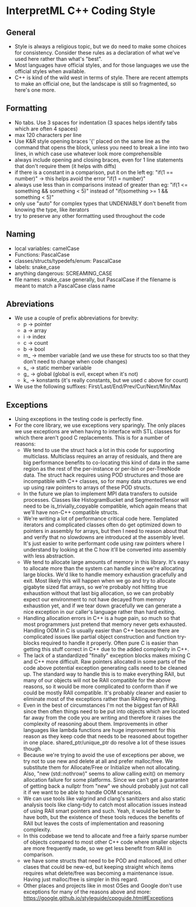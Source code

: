 # InterpretML C++ Coding Style

## General

- Style is always a religious topic, but we do need to make some choices for consistency. Consider these rules
  as a declaration of what we've used here rather than what's "best".
- Most languages have official styles, and for those languages we use the official styles when available.
- C++ is kind of the wild west in terms of style. There are recent attempts to make an official one, but the 
  landscape is still so fragmented, so here's one more.

## Formatting

- No tabs. Use 3 spaces for indentation (3 spaces helps identify tabs which are often 4 spaces)
- max 120 characters per line
- Use K&R style opening braces '{' placed on the same line as the command that opens the block, unless you need to 
  break a line into two lines, in which case use whatever look more comprehensible
- always include opening and closing braces, even for 1 line statements that don't require them (it helps with diffs)
- if there is a constant in a comparison, put it on the left 
  eg: "if(1 == number)" -> this helps avoid the error "if(1 = number)"
- always use less than in comparisons instead of greater than
  eg: "if(1 <= something && something < 5)" instead of "if(something >= 1 && something < 5)"
- only use "auto" for complex types that UNDENIABLY don't benefit from knowing the type, like iterators
- try to preserve any other formatting used throughout the code

## Naming

- local variables: camelCase
- Functions: PascalCase
- classes/structs/typedefs/enum: PascalCase
- labels: snake_case
- anything dangerous: SCREAMING_CASE
- file names: snake_case generally, but PascalCase if the filename is meant to match a PascalCase class name

## Abreviations

- We use a couple of prefix abbreviations for brevity:
  - p -> pointer
  - a -> array
  - i -> index
  - c -> count
  - b -> bool
  - m_ -> member variable (and we use these for structs too so that they don't need to change when code changes)
  - s_ -> static member variable
  - g_ -> global (global is evil, except when it's not)
  - k_ -> konstants (it's really constants, but we used c above for count)
- We use the following suffixes: First/Last/End/Prev/Cur/Next/Min/Max

## Exceptions

- Using exceptions in the testing code is perfectly fine.
- For the core library, we use exceptions very sparingly. The only places we use exceptions are when
  having to interface with STL classes for which there aren't good C replacements.
  This is for a number of reasons:
    - We tend to use the struct hack a lot in this code for supporting multiclass.  Multiclass requires an array
      of residuals, and there are big performance benefits to co-locating this kind of data in the same region
      as the rest of the per-instance or per-bin or per-TreeNode data.  The struct hack requires using POD
      structures and those are incompatible with C++ classes, so for many data structures we end up using
      raw pointers to arrays of these POD structs.
    - In the future we plan to implement MPI data transfers to outside processes.  Classes like HistogramBucket
      and SegmentedTensor will need to be is_trivially_copyable compatible, which again means that we'll have
      non-C++ compatible structs.
    - We're writing a lot of performance critical code here. Templated iterators and complicated classes often
      do get optimized down to pointers in assembly for arrays, but then I need to reason about that and verify that 
      no slowdowns are introduced at the assembly level.  It's just easier to write performant code using raw
      pointers where I understand by looking at the C how it'll be converted into assembly with less abstraction.
    - We tend to allocate large amounts of memory in this library.  It's easy to allocate more than the
      system can handle since we're allocating large blocks.  We'd like to handle memory exhaustion gracefully
      and exit.  Most likely this will happen when we go and try to allocate gigabyte sized flat arrays, so
      we're probably not hitting true exhaustion without that last big allocation, so we can probably expect
      our environment to not have decayed from memory exhaustion yet, and if we tear down gracefully we can
      generate a nice exception in our caller's language rather than hard exiting.
    - Handling allocation errors in C++ is a huge pain, so much so that most programmers just pretend that memory
      never gets exhausted.  Handling OOM in C is usually easier than C++ because there are complicated issues
      like partial object construction and function try-blocks required to handle it properly.  Often pure C is
      easier than getting this stuff correct in C++ due to the added complexity in C++.
    - The lack of a standardized "finally" exception blocks makes mixing C and C++ more difficult. Raw pointers
      allocated in some parts of the code above potential exception generating calls need to be cleaned up.
      The standard way to handle this is to make everything RAII, but many of our objects will not be RAII 
      compatible for the above reasons, so it would be more complicated to conform than if we could be mostly 
      RAII compatible.  It's probably cleaner and easier to eliminate most of the exceptions rather than 
      RAIIing everything.
    - Even in the best of circumstances I'm not the biggest fan of RAII since then often things need to be put
      into objects which are located far away from the code you are writing and therefore it raises the complexity
      of reasoning about them. Improvements in other languages like lambda functions are huge improvement for this 
      reason as they keep code that needs to be reasoned about together in one place.  shared_ptr/unique_ptr 
      do resolve a lot of these issues though.
    - Because we're trying to avoid the use of exceptions per above, we try not to use new and delete at all
      and prefer malloc/free.  We substitute them for Allocate/Free or Initialize when not allocating.  Also,
      "new (std::nothrow)" seems to allow calling exit() on memory allocation failure for some platforms.
      Since we can't get a guarantee of getting back a nullptr from "new" we should probably just not call it
      if we want to be able to handle OOM scenarios.
    - We can use tools like valgrind and clang's sanitizers and also static analysis tools like clang-tidy to 
      catch most allocation issues instead of using RAII smart pointers and such.  Yeah, it would be better to 
      have both, but the existence of these tools reduces the benefits of RAII but leaves the costs of 
      implementation and reasoning complexity.
    - In this codebase we tend to allocate and free a fairly sparse number of objects compared to most other C++
      code where smaller objects are more frequently made, so we get less benefit from RAII in comparison.
    - we have some structs that need to be POD and malloced, and other clases that could be new-ed, but keeping 
      straight which items requires what delete/free was becoming a maintenance issue.  
      Having just malloc/free is simpler in this regard.
    - Other places and projects like in most OSes and Google don't use exceptions for many of the reasons above
      and more: https://google.github.io/styleguide/cppguide.html#Exceptions
